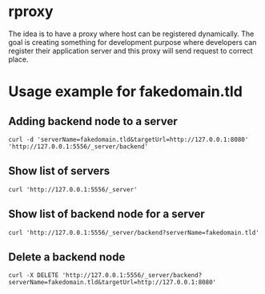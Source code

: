 # rproxy
The idea is to have a proxy where host can be registered dynamically. 
The goal is creating something for development purpose where developers can
register their application server and this proxy will send request to correct place.

# Usage example for fakedomain.tld

## Adding backend node to a server

	curl -d 'serverName=fakedomain.tld&targetUrl=http://127.0.0.1:8080' 'http://127.0.0.1:5556/_server/backend'

## Show list of servers

	curl 'http://127.0.0.1:5556/_server'

## Show list of backend node for a server
	
	curl 'http://127.0.0.1:5556/_server/backend?serverName=fakedomain.tld'

## Delete a backend node

	curl -X DELETE 'http://127.0.0.1:5556/_server/backend?serverName=fakedomain.tld&targetUrl=http://127.0.0.1:8080'
	
